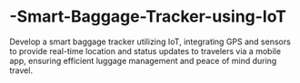 # -Smart-Baggage-Tracker-using-IoT
Develop a smart baggage tracker utilizing IoT, integrating GPS and sensors to provide real-time location and status updates to travelers via a mobile app, ensuring efficient luggage management and peace of mind during travel.
